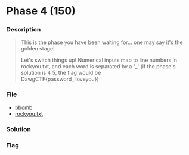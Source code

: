 # Phase 4 (150)

### Description
> This is the phase you have been waiting for... one may say it's the golden stage!
>
> Let's switch things up! Numerical inputs map to line numbers in rockyou.txt, and each word is separated by a '_' (if the phase's solution is 4 5, the flag would be \
> DawgCTF{password_iloveyou})

### File
* [bbomb](../bbomb)
* [rockyou.txt](https://github.com/brannondorsey/naive-hashcat/releases/download/data/rockyou.txt)

### Solution

### Flag
```

```